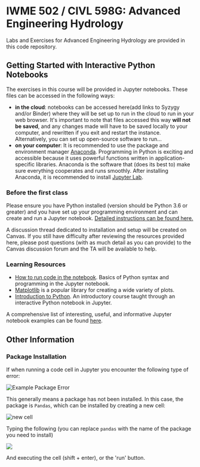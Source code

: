 # IWME 502 / CIVL 598G: Advanced Engineering Hydrology

Labs and Exercises for Advanced Engineering Hydrology are provided in this code repository.  

## Getting Started with Interactive Python Notebooks

The exercises in this course will be provided in Jupyter notebooks.  These files can be accessed in the following ways:

* **in the cloud**: notebooks can be accessed here(add links to Syzygy and/or Binder) where they will be set up to run in the cloud to run in your web browser.  It's important to note that files accessed this way **will not be saved**, and any changes made will have to be saved locally to your computer, and rewritten if you exit and restart the instance.  Alternatively, you can set up open-source software to run...
* **on your computer**: It is recommended to use the package and environment manager [Anaconda](https://www.anaconda.com/).  Programming in Python is exciting and accessible because it uses powerful functions written in application-specific libraries.  Anaconda is the software that (does its best to) make sure everything cooperates and runs smoothly.  After installing Anaconda, it is recommended to install [Jupyter Lab](https://jupyter.org/).  


### Before the first class

Please ensure you have Python installed (version should be Python 3.6 or greater) and you have set up your programming environment and can create and run a Jupyter notebook.  [Detailed instructions can be found here.](https://nbviewer.jupyter.org/github/ehmatthes/intro_programming/blob/master/notebooks/programming_environment.ipynb)

A discussion thread dedicated to installation and setup will be created on Canvas.  If you still have difficulty after reviewing the resources provided here, please post questions (with as much detail as you can provide) to the Canvas discussion forum and the TA will be available to help.

### Learning Resources

* [How to run code in the notebook](https://nbviewer.jupyter.org/github/jupyter/notebook/blob/master/docs/source/examples/Notebook/Running%20Code.ipynb).  Basics of Python syntax and programming in the Jupyter notebook.
* [Matplotlib](http://nbviewer.ipython.org/github/jrjohansson/scientific-python-lectures/blob/master/Lecture-4-Matplotlib.ipynb) is a popular library for creating a wide variety of plots.  
* [Introduction to Python](https://nbviewer.jupyter.org/github/ehmatthes/intro_programming/blob/master/notebooks/index.ipynb).  An introductory course taught through an interactive Python notebook in Jupyter.

A comprehensive list of interesting, useful, and informative Jupyter notebook examples can be found [here](https://github.com/jupyter/jupyter/wiki/A-gallery-of-interesting-Jupyter-Notebooks).

## Other Information

### Package Installation

If when running a code cell in Jupyter you encounter the following type of error:

![Example Package Error](img/package_error.png)

This generally means a package has not been installed.  In this case, the package is `Pandas`, which can be installed by creating a new cell:

![new cell](img/new_cell.png)

Typing the following (you can replace `pandas` with the name of the package you need to install)

![](img/package_install.png)

And executing the cell (shift + enter), or the 'run' button.